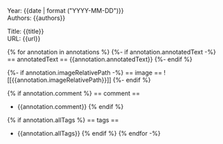 Year: {{date | format ("YYYY-MM-DD")}}  
Authors: {{authors}}  

Title: {{title}}  
URL: {{url}}  


{% for annotation in annotations %} 
{%- if annotation.annotatedText -%}
== annotatedText ==
{{annotation.annotatedText}}
{%- endif %} 

{%- if annotation.imageRelativePath -%} 
== image ==
![[{{annotation.imageRelativePath}}]] {%- endif %} 

{% if annotation.comment %}
== comment ==
- {{annotation.comment}} 
{% endif %}

{% if annotation.allTags %} 
== tags ==
- {{annotation.allTags}} 
{% endif %}
{% endfor -%}